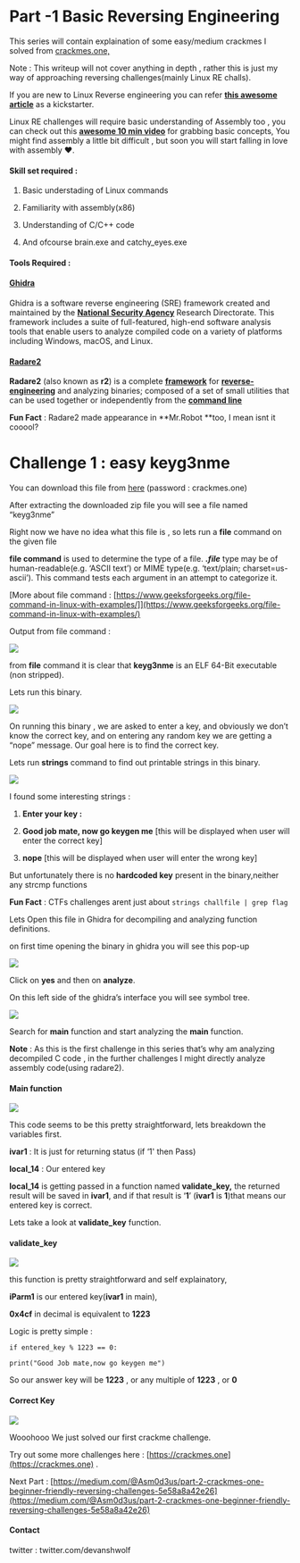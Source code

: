 # Part -1 Basic Reversing Engineering 

This series will contain explaination of some easy/medium crackmes I solved from [crackmes.one,](https://crackmes.one/)

Note : This writeup will not cover anything in depth , rather this is just my way of approaching reversing challenges(mainly Linux RE challs).

If you are new to Linux Reverse engineering you can refer [**this awesome article**](https://osandamalith.com/2019/02/11/linux-reverse-engineering-ctfs-for-beginners/) as a kickstarter.

Linux RE challenges will require basic understanding of Assembly too , you can check out this [**awesome 10 min video**](https://youtu.be/75gBFiFtAb8) for grabbing basic concepts, You might find assembly a little bit difficult , but soon you will start falling in love with assembly ❤.

#### Skill set required :

1. Basic understading of Linux commands

1. Familiarity with assembly(x86)

1. Understanding of C/C++ code

1. And ofcourse brain.exe and catchy_eyes.exe

#### Tools Required :

#### [Ghidra](https://github.com/NationalSecurityAgency/ghidra)

Ghidra is a software reverse engineering (SRE) framework created and maintained by the [**National Security Agency**](https://www.nsa.gov) Research Directorate. This framework includes a suite of full-featured, high-end software analysis tools that enable users to analyze compiled code on a variety of platforms including Windows, macOS, and Linux.

#### [Radare2](https://github.com/radareorg/radare2)

**Radare2** (also known as **r2**) is a complete [**framework**](<https://en.wikipedia.org/wiki/Framework_(software)>) for [**reverse-engineering**](https://en.wikipedia.org/wiki/Reverse-engineering) and analyzing binaries; composed of a set of small utilities that can be used together or independently from the [**command line**](https://en.wikipedia.org/wiki/Command_line)

**Fun Fact** : Radare2 made appearance in **Mr.Robot **too, I mean isnt it cooool?

# **Challenge 1 : easy keyg3nme**

You can download this file from [here](https://crackmes.one/static/crackme/5da31ebc33c5d46f00e2c661.zip) (password : crackmes.one)

After extracting the downloaded zip file you will see a file named “keyg3nme”

Right now we have no idea what this file is , so lets run a **file** command on the given file

**file command** is used to determine the type of a file. **_.file_** type may be of human-readable(e.g. ‘ASCII text’) or MIME type(e.g. ‘text/plain; charset=us-ascii’). This command tests each argument in an attempt to categorize it.

[More about file command : [https://www.geeksforgeeks.org/file-command-in-linux-with-examples/]](https://www.geeksforgeeks.org/file-command-in-linux-with-examples/)

Output from file command :

![](https://cdn-images-1.medium.com/max/3686/1*eKVYyzX9PVD4f6QtMaMqnQ.png)

from **file** command it is clear that **keyg3nme** is an ELF 64-Bit executable (non stripped).

Lets run this binary.

![](https://cdn-images-1.medium.com/max/1742/1*VxWW2xVIes4OBFYY3yCbjw.png)

On running this binary , we are asked to enter a key, and obviously we don’t know the correct key, and on entering any random key we are getting a “nope” message. Our goal here is to find the correct key.

Lets run **strings** command to find out printable strings in this binary.

![](https://cdn-images-1.medium.com/max/1914/1*kMSfVijiOhLlIujAM2RUkg.png)

I found some interesting strings :

1. **Enter your key :**

1. **Good job mate, now go keygen me** [this will be displayed when user will enter the correct key]

1. **nope** [this will be displayed when user will enter the wrong key]

But unfortunately there is no **hardcoded key** present in the binary,neither any strcmp functions

**Fun Fact** : CTFs challenges arent just about `strings challfile | grep flag`

Lets Open this file in Ghidra for decompiling and analyzing function definitions.

on first time opening the binary in ghidra you will see this pop-up

![](https://cdn-images-1.medium.com/max/1142/1*nzIrW--Eg3O8PGdyM6GlMg.png)

Click on **yes** and then on **analyze**.

On this left side of the ghidra’s interface you will see symbol tree.

![](https://cdn-images-1.medium.com/max/538/1*xdnhcom-kloH1FE8WG9BRA.png)

Search for **main** function and start analyzing the **main** function.

**Note** : As this is the first challenge in this series that’s why am analyzing decompiled C code , in the further challenges I might directly analyze assembly code(using radare2).

#### Main function

![](https://cdn-images-1.medium.com/max/1002/1*IAtGAjAyU0mRUSlEYZPdrg.png)

This code seems to be this pretty straightforward, lets breakdown the variables first.

**ivar1** : It is just for returning status (if ‘1' then Pass)

**local_14** : Our entered key

**local_14** is getting passed in a function named **validate_key,** the returned result will be saved in **ivar1**, and if that result is ‘**1**’ (**ivar1** is **1**)that means our entered key is correct.

Lets take a look at **validate_key** function.

#### validate_key

![](https://cdn-images-1.medium.com/max/598/1*ypSPaH2Rje3nI15hh0e58Q.png)

this function is pretty straightforward and self explainatory,

**iParm1** is our entered key(**ivar1** in main),

**0x4cf** in decimal is equivalent to **1223**

Logic is pretty simple :

`if entered_key % 1223 == 0:`

`print("Good Job mate,now go keygen me")`

So our answer key will be **1223** , or any multiple of **1223** , or **0**

#### Correct Key

![](https://cdn-images-1.medium.com/max/1766/1*JBfIi2iIdHI6xz6bwBmfiw.png)

Wooohooo We just solved our first crackme challenge.

Try out some more challenges here : [https://crackmes.one](https://crackmes.one) .

Next Part : [https://medium.com/@Asm0d3us/part-2-crackmes-one-beginner-friendly-reversing-challenges-5e58a8a42e26](https://medium.com/@Asm0d3us/part-2-crackmes-one-beginner-friendly-reversing-challenges-5e58a8a42e26)

#### Contact

twitter : twitter.com/devanshwolf

